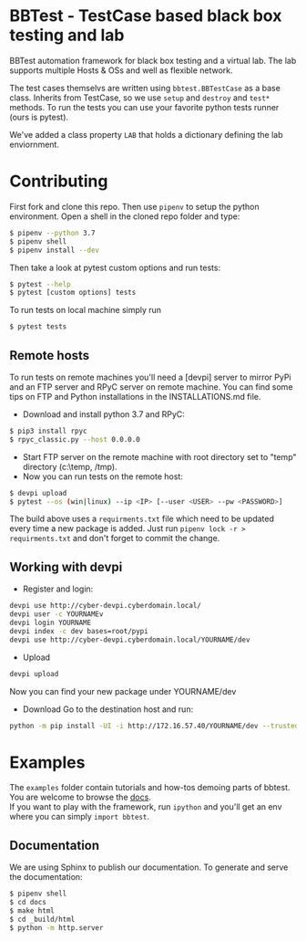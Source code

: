 BBTest - TestCase based black box testing and lab
=================================================

BBTest automation framework for black box testing and a virtual lab. The lab supports multiple Hosts & OSs and well as flexible network. 

The test cases themselvs are written using `bbtest.BBTestCase` as a base class.  Inherits from TestCase, so we use `setup` and `destroy` and `test*` methods.
To run the tests you can use your favorite python tests runner (ours is pytest).

We've added a class property `LAB` that holds a dictionary defining the lab enviornment.

# Contributing

First fork and clone this repo.  Then use `pipenv` to setup the python environment.
Open a shell in the cloned repo folder and type:

```bash
$ pipenv --python 3.7
$ pipenv shell
$ pipenv install --dev
```
Then take a look at pytest custom options and run tests: 
```bash
$ pytest --help
$ pytest [custom options] tests
```
To run tests on local machine simply run
```bash
$ pytest tests
```
## Remote hosts
To run tests on remote machines you'll need a [devpi] server to mirror PyPi
and an FTP server and RPyC server on remote machine. You can find some tips on FTP and Python installations in the
INSTALLATIONS.md file. 

- Download and install python 3.7 and RPyC:
```bash
$ pip3 install rpyc
$ rpyc_classic.py --host 0.0.0.0
```
- Start FTP server on the remote machine with root directory set to "temp" directory (c:\temp, /tmp).
- Now you can run tests on the remote host:

```bash
$ devpi upload
$ pytest --os (win|linux) --ip <IP> [--user <USER> --pw <PASSWORD>]
```

The build above uses a `requirments.txt` file which need to be updated every
time a new package is added. Just run `pipenv lock -r > requirments.txt` and 
don't forget to commit the change.

## Working with devpi
- Register and login:
```bash
devpi use http://cyber-devpi.cyberdomain.local/
devpi user -c YOURNAMEv
devpi login YOURNAME
devpi index -c dev bases=root/pypi
devpi use http://cyber-devpi.cyberdomain.local/YOURNAME/dev
```
- Upload
```bash
devpi upload
```
Now you can find your new package under YOURNAME/dev
- Download
Go to the destination host and run:
```bash
python -m pip install -UI -i http://172.16.57.40/YOURNAME/dev --trusted-host 172.16.57.40 bbtest
```

# Examples
The `examples` folder  contain tutorials and how-tos demoing parts of bbtest. You are 
welcome to browse the
[docs](https://daonb.github.io/bbtest/build/html/examples.html).  
If you want to play with the framework,  run `ipython` and you'll get an env 
where you can simply `import bbtest`.

Documentation
-------------

We are using Sphinx to publish our documentation. To generate and serve the documentation:

```bash
$ pipenv shell
$ cd docs
$ make html
$ cd _build/html
$ python -m http.server
```
